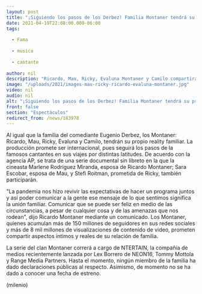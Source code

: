 ```yaml
---
layout: post
title: "¡Siguiendo los pasos de los Derbez! Familia Montaner tendrá su propia serie"
date: 2021-04-19T22:08:00.000-06:00
tags:
  
  - Fama
  
  - musica
  
  - cantante
  
author: nil
description: "Ricardo, Mau, Ricky, Evaluna Montaner y Camilo compartirán aspectos íntimos y reales de su relación de familia. "
image: "/uploads/2021/images-mau-ricky-ricardo-evaluna-montaner.jpg"
video: nil
audio: nil
alt: "¡Siguiendo los pasos de los Derbez! Familia Montaner tendrá su propia serie"
front: false
section: "Espectáculos"
redirect_from: /news/183978
---
```


Al igual que la familia del comediante Eugenio Derbez, los Montaner:  Ricardo, Mau, Ricky, Evaluna y Camilo, tendrán su propio reality familiar. La producción promete ser internacional, pues seguirá los pasos de la famosos cantantes en sus viajes por distintas latitudes. De acuerdo con la agencia AP, se trata de una serie documental sin libreto en la que la cineasta Marlene Rodríguez Miranda, esposa de Ricardo Montaner; Sara Escobar, esposa de Mau, y Stefi Roitman, prometida de Ricky, también participarán.

"La pandemia nos hizo revivir las expectativas de hacer un programa juntos y así poder comunicar a la gente ese mensaje de lo que sentimos significa la unión familiar. Comunicar que se puede ser feliz en medio de las circunstancias, a pesar de cualquier cosa y de las amenazas que nos rodean", dijo Ricardo Montaner mediante un comunicado. Los Montaner, quienes acumulan más de 150 millones de seguidores en sus redes sociales y más de 8 mil millones de visualizaciones de contenido de video, prometen compartir aspectos íntimos y reales de su relación de familia.

La serie del clan Montaner correrá a cargo de NTERTAIN, la compañía de medios recientemente lanzada por Lex Borrero de NEON16, Tommy Mottola y Range Media Partners. Hasta el momento, ningún miembro de la familia ha dado declaraciones públicas al respecto. Asimismo, de momento no se ha dado a conocer una fecha de estreno. 

(milenio)